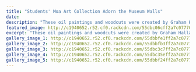 ```yaml
---
title: "Students' Moa Art Collection Adorn the Museum Walls"
date: 
description: "These oil paintings and woodcuts were created by Graham Hallâ€™s Art students at Wanganui High School, in response to the moa collections at the Museum."
featured_image: http://c1940652.r52.cf0.rackcdn.com/55dbc06cff2a7c07770002ec/Museum-Moa.Liya-Pearson.14.8.15.jpg
excerpt: "These oil paintings and woodcuts were created by Graham Hallâ€™s Art students at Wanganui High School, in response to the moa collections at the Museum."
gallery_image_1: http://c1940652.r52.cf0.rackcdn.com/55dbbfe1ff2a7c07770002ea/Museum-Moa.David-Mariner.14.8.15.jpg
gallery_image_2: http://c1940652.r52.cf0.rackcdn.com/55dbbfb3ff2a7c07770002e8/Museum-Moa.Elisa-Scholz.14.8.15.jpg
gallery_image_3: http://c1940652.r52.cf0.rackcdn.com/55dbc3c7ff2a7c07770002f2/Museum-Moa.Tibet-Ranginui.14.8.15.jpg
gallery_image_4: http://c1940652.r52.cf0.rackcdn.com/55dbc35eff2a7c07770002f0/Museum-Moa.Jess-Watkins.14.8.15.jpg
gallery_image_5: http://c1940652.r52.cf0.rackcdn.com/55dbbf24ff2a7c07770002e2/Museum-Moa.Niamh-OConnell.14.8.15.jpg
---
```

